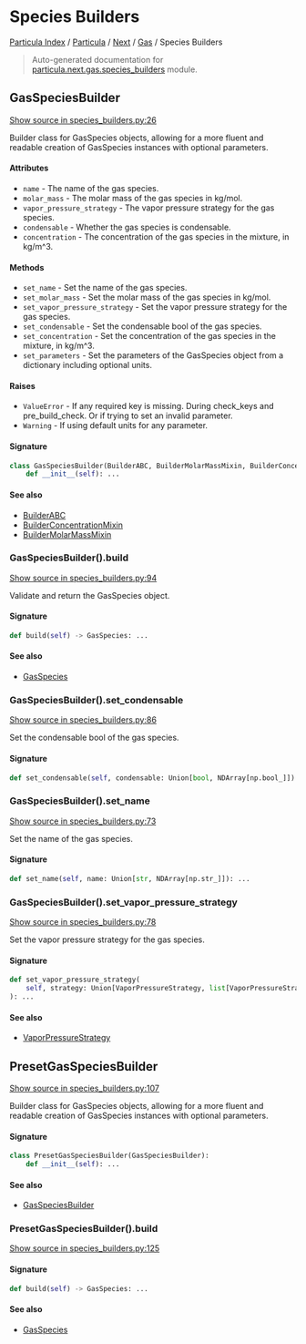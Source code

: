# Species Builders

[Particula Index](../../../README.md#particula-index) / [Particula](../../index.md#particula) / [Next](../index.md#next) / [Gas](./index.md#gas) / Species Builders

> Auto-generated documentation for [particula.next.gas.species_builders](https://github.com/uncscode/particula/blob/main/particula/next/gas/species_builders.py) module.

## GasSpeciesBuilder

[Show source in species_builders.py:26](https://github.com/uncscode/particula/blob/main/particula/next/gas/species_builders.py#L26)

Builder class for GasSpecies objects, allowing for a more fluent and
readable creation of GasSpecies instances with optional parameters.

#### Attributes

- `name` - The name of the gas species.
- `molar_mass` - The molar mass of the gas species in kg/mol.
- `vapor_pressure_strategy` - The vapor pressure strategy for the
    gas species.
- `condensable` - Whether the gas species is condensable.
- `concentration` - The concentration of the gas species in the
    mixture, in kg/m^3.

#### Methods

- `set_name` - Set the name of the gas species.
- `set_molar_mass` - Set the molar mass of the gas species in kg/mol.
- `set_vapor_pressure_strategy` - Set the vapor pressure strategy
    for the gas species.
- `set_condensable` - Set the condensable bool of the gas species.
- `set_concentration` - Set the concentration of the gas species in the
    mixture, in kg/m^3.
- `set_parameters` - Set the parameters of the GasSpecies object from
    a dictionary including optional units.

#### Raises

- `ValueError` - If any required key is missing. During check_keys and
    pre_build_check. Or if trying to set an invalid parameter.
- `Warning` - If using default units for any parameter.

#### Signature

```python
class GasSpeciesBuilder(BuilderABC, BuilderMolarMassMixin, BuilderConcentrationMixin):
    def __init__(self): ...
```

#### See also

- [BuilderABC](../abc_builder.md#builderabc)
- [BuilderConcentrationMixin](../builder_mixin.md#builderconcentrationmixin)
- [BuilderMolarMassMixin](../builder_mixin.md#buildermolarmassmixin)

### GasSpeciesBuilder().build

[Show source in species_builders.py:94](https://github.com/uncscode/particula/blob/main/particula/next/gas/species_builders.py#L94)

Validate and return the GasSpecies object.

#### Signature

```python
def build(self) -> GasSpecies: ...
```

#### See also

- [GasSpecies](./species.md#gasspecies)

### GasSpeciesBuilder().set_condensable

[Show source in species_builders.py:86](https://github.com/uncscode/particula/blob/main/particula/next/gas/species_builders.py#L86)

Set the condensable bool of the gas species.

#### Signature

```python
def set_condensable(self, condensable: Union[bool, NDArray[np.bool_]]): ...
```

### GasSpeciesBuilder().set_name

[Show source in species_builders.py:73](https://github.com/uncscode/particula/blob/main/particula/next/gas/species_builders.py#L73)

Set the name of the gas species.

#### Signature

```python
def set_name(self, name: Union[str, NDArray[np.str_]]): ...
```

### GasSpeciesBuilder().set_vapor_pressure_strategy

[Show source in species_builders.py:78](https://github.com/uncscode/particula/blob/main/particula/next/gas/species_builders.py#L78)

Set the vapor pressure strategy for the gas species.

#### Signature

```python
def set_vapor_pressure_strategy(
    self, strategy: Union[VaporPressureStrategy, list[VaporPressureStrategy]]
): ...
```

#### See also

- [VaporPressureStrategy](./vapor_pressure_strategies.md#vaporpressurestrategy)



## PresetGasSpeciesBuilder

[Show source in species_builders.py:107](https://github.com/uncscode/particula/blob/main/particula/next/gas/species_builders.py#L107)

Builder class for GasSpecies objects, allowing for a more fluent and
readable creation of GasSpecies instances with optional parameters.

#### Signature

```python
class PresetGasSpeciesBuilder(GasSpeciesBuilder):
    def __init__(self): ...
```

#### See also

- [GasSpeciesBuilder](#gasspeciesbuilder)

### PresetGasSpeciesBuilder().build

[Show source in species_builders.py:125](https://github.com/uncscode/particula/blob/main/particula/next/gas/species_builders.py#L125)

#### Signature

```python
def build(self) -> GasSpecies: ...
```

#### See also

- [GasSpecies](./species.md#gasspecies)
